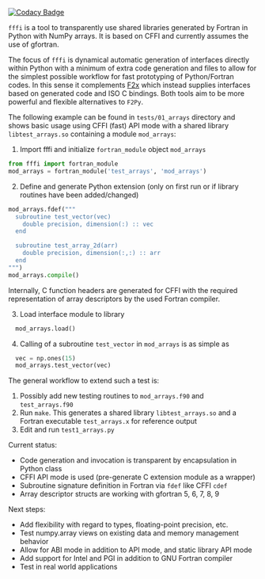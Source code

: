 [![Codacy Badge](https://api.codacy.com/project/badge/Coverage/1f01028dd9db4231b24eab75934a2231)](https://www.codacy.com/app/krystophny/fffi?utm_source=github.com&utm_medium=referral&utm_content=krystophny/fffi&utm_campaign=Badge_Coverage)

`fffi` is a tool to transparently use shared libraries generated by Fortran in
Python with NumPy arrays. It is based on CFFI and currently assumes the use of
gfortran.

The focus of `fffi` is dynamical automatic generation of interfaces directly
within Python with a minimum of extra code generation and files to allow
for the simplest possible workflow for fast prototyping of Python/Fortran codes.
In this sense it complements [F2x](https://github.com/DLR-SC/F2x) which
instead supplies interfaces based on generated code and ISO C bindings.
Both tools aim to be more powerful and flexible alternatives to `F2Py`.

The following example can be found in `tests/01_arrays` directory and shows
basic usage using CFFI (fast) API mode with a shared library
`libtest_arrays.so` containing a module `mod_arrays`:
1. Import fffi and initialize `fortran_module` object `mod_arrays`
```python
from fffi import fortran_module
mod_arrays = fortran_module('test_arrays', 'mod_arrays')
```

2. Define and generate Python extension
  (only on first run or if library routines have been added/changed)
```python
mod_arrays.fdef("""
  subroutine test_vector(vec)
    double precision, dimension(:) :: vec
  end

  subroutine test_array_2d(arr)
    double precision, dimension(:,:) :: arr
  end
""")
mod_arrays.compile()
```
Internally, C function headers are generated for CFFI with the required
representation of array descriptors by the used Fortran compiler.

3. Load interface module to library
```python
  mod_arrays.load()
```
4. Calling of a subroutine `test_vector` in `mod_arrays` is as simple as
```python
  vec = np.ones(15)
  mod_arrays.test_vector(vec)
```

The general workflow to extend such a test is:

1. Possibly add new testing routines to `mod_arrays.f90` and `test_arrays.f90`
2. Run `make`. This generates a shared library `libtest_arrays.so` and
   a Fortran executable `test_arrays.x` for reference output
3. Edit and run `test1_arrays.py`

Current status:

* Code generation and invocation is transparent by encapsulation in Python class
* CFFI API mode is used (pre-generate C extension module as a wrapper)
* Subroutine signature definition in Fortran via `fdef` like CFFI `cdef`
* Array descriptor structs are working with gfortran 5, 6, 7, 8, 9

Next steps:

* Add flexibility with regard to types, floating-point precision, etc.
* Test numpy.array views on existing data and memory management behavior
* Allow for ABI mode in addition to API mode, and static library API mode
* Add support for Intel and PGI in addition to GNU Fortran compiler
* Test in real world applications
